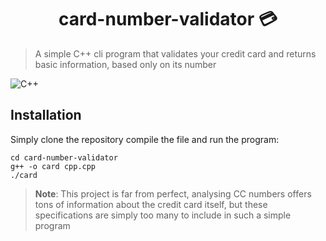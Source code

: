 <h1 align="center">card-number-validator 💳</h1>

> A simple C++ cli program that validates your credit card and returns basic information, based only on its number

![C++](https://img.shields.io/badge/c++-%2300599C.svg?style=flat&logo=c%2B%2B&logoColor=white)

## Installation

Simply clone the repository compile the file and run the program:

```
cd card-number-validator
g++ -o card cpp.cpp
./card
```

> **Note**: This project is far from perfect, analysing CC numbers offers tons of information about the credit card itself, but these specifications are simply too many to include in such a simple program
